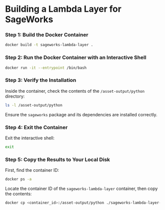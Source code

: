 # Building a Lambda Layer for SageWorks

### Step 1: Build the Docker Container

```bash
docker build -t sageworks-lambda-layer .
```

### Step 2: Run the Docker Container with an Interactive Shell

```bash
docker run -it --entrypoint /bin/bash
```

### Step 3: Verify the Installation

Inside the container, check the contents of the `/asset-output/python` directory:

```bash
ls -l /asset-output/python
```

Ensure the `sageworks` package and its dependencies are installed correctly.

### Step 4: Exit the Container

Exit the interactive shell:

```bash
exit
```

### Step 5: Copy the Results to Your Local Disk

First, find the container ID:

```bash
docker ps -a
```

Locate the container ID of the `sageworks-lambda-layer` container, then copy the contents:

```bash
docker cp <container_id>:/asset-output/python ./sageworks-lambda-layer-output/
```
